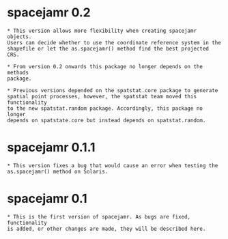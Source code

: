 # spacejamr 0.2
    
    * This version allows more flexibility when creating spacejamr objects. 
    Users can decide whether to use the coordinate reference system in the 
    shapefile or let the as.spacejamr() method find the best projected CRS.
    
    * From version 0.2 onwards this package no longer depends on the methods 
    package.
    
    * Previous versions depended on the spatstat.core package to generate 
    spatial point processes, however, the spatstat team moved this functionality 
    to the new spatstat.random package. Accordingly, this package no longer 
    depends on spatstate.core but instead depends on spatstat.random.

# spacejamr 0.1.1

    * This version fixes a bug that would cause an error when testing the
    as.spacejamr() method on Solaris.

# spacejamr 0.1

    * This is the first version of spacejamr. As bugs are fixed, functionality 
    is added, or other changes are made, they will be described here.
